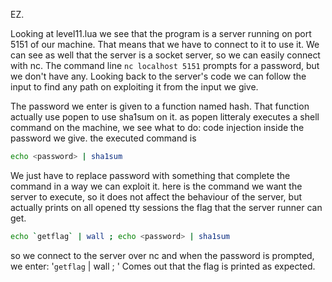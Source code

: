 EZ.

Looking at level11.lua we see that the program is a server running on port 5151 of our machine.
That means that we have to connect to it to use it.
We can see as well that the server is a socket server, so we can easily connect with nc.
The command line `nc localhost 5151` prompts for a password, but we don't have any.
Looking back to the server's code we can follow the input to find any path on exploiting it from the input we give.

The password we enter is given to a function named hash. That function actually use popen to use sha1sum on it. as popen litteraly executes a shell command on the machine, we see what to do: code injection inside the password we give.
the executed command is
```sh
echo <password> | sha1sum
```
We just have to replace password with something that complete the command in a way we can exploit it.
here is the command we want the server to execute, so it does not affect the behaviour of the server, but actually prints on all opened tty sessions the flag that the server runner can get.
```sh
echo `getflag` | wall ; echo <password> | sha1sum
```

so we connect to the server over nc and when the password is prompted, we enter: '`getflag` | wall ; '
Comes out that the flag is printed as expected.
